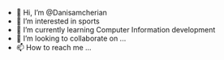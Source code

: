 - 👋 Hi, I’m @Danisamcherian
- 👀 I’m interested in sports
- 🌱 I’m currently learning Computer Information development
- 💞️ I’m looking to collaborate on ...
- 📫 How to reach me ...

<!---
Danisamcherian/Danisamcherian is a ✨ special ✨ repository because its `README.md` (this file) appears on your GitHub profile.
You can click the Preview link to take a look at your changes.
--->

